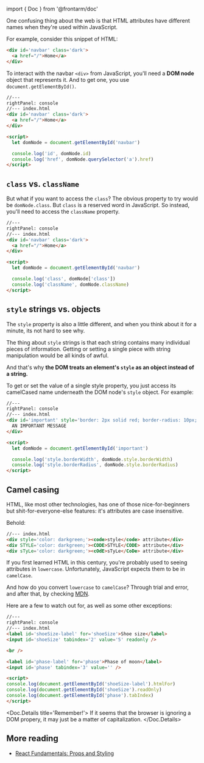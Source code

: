 import { Doc } from '@frontarm/doc'

One confusing thing about the web is that HTML attributes have different names when they're used within JavaScript.

For example, consider this snippet of HTML:

```html
<div id='navbar' class='dark'>
  <a href="/">Home</a>
</div>
```

To interact with the navbar `<div>` from JavaScript, you'll need a **DOM node** object that represents it. And to get one, you use `document.getElementById()`.

```html
//---
rightPanel: console
//--- index.html
<div id='navbar' class='dark'>
  <a href="/">Home</a>
</div>

<script>
  let domNode = document.getElementById('navbar')

  console.log('id', domNode.id)
  console.log('href', domNode.querySelector('a').href)
</script>
```

## `class` vs. `className`

But what if you want to access the `class`? The obvious property to try would be `domNode.class`. But `class` is a reserved word in JavaScript. So instead, you'll need to access the `className` property.

```html
//---
rightPanel: console
//--- index.html
<div id='navbar' class='dark'>
  <a href="/">Home</a>
</div>

<script>
  let domNode = document.getElementById('navbar')

  console.log('class', domNode['class'])
  console.log('className', domNode.className)
</script>
```

## `style` strings vs. objects

The `style` property is also a little different, and when you think about it for a minute, its not hard to see why.

The thing about `style` strings is that each string contains many individual pieces of information. Getting or setting a single piece with string manipulation would be all kinds of awful.

And that's why **the DOM treats an element's `style` as an object instead of a string.**

To get or set the value of a single style property, you just access its camelCased name underneath the DOM node's `style` object. For example:

```html
//---
rightPanel: console
//--- index.html
<div id='important' style='border: 2px solid red; border-radius: 10px;'>
  AN IMPORTANT MESSAGE
</div>

<script>
  let domNode = document.getElementById('important')

  console.log('style.borderWidth', domNode.style.borderWidth)
  console.log('style.borderRadius', domNode.style.borderRadius)
</script>
```

## Camel casing

HTML, like most other technologies, has one of those nice-for-beginners but shit-for-everyone-else features: it's attributes are case insensitive.

Behold:

```html
//--- index.html
<div style='color: darkgreen;'><code>style</code> attribute</div>
<div STYLE='color: darkgreen;'><CODE>STYLE</CODE> attribute</div>
<div sTyLe='color: darkgreen;'><cOdE>sTyLe</CoDe> attribute</div>
```

If you first learned HTML in this century, you're probably used to seeing attributes in `lowercase`. Unfortunately, JavaScript expects them to be in `camelCase`.

And how do you convert `lowercase` to `camelCase`? Through trial and error, and after that, by checking [MDN](https://developer.mozilla.org/en-US/docs/Web/API/HTMLElement/tabIndex).

Here are a few to watch out for, as well as some other exceptions:

```html
//---
rightPanel: console
//--- index.html
<label id='shoeSize-label' for='shoeSize'>Shoe size</label>
<input id='shoeSize' tabindex='2' value='5' readonly />

<br />

<label id='phase-label' for='phase'>Phase of moon</label>
<input id='phase' tabindex='3' value='' />

<script>
console.log(document.getElementById('shoeSize-label').htmlFor)
console.log(document.getElementById('shoeSize').readOnly)
console.log(document.getElementById('phase').tabIndex)
</script>
```

<Doc.Details title='Remember!'>
If it seems that the browser is ignoring a DOM propery, it may just be a matter of capitalization.
</Doc.Details>

## More reading

- [React Fundamentals: Props and Styling](/courses/react-fundamentals/basics/props-and-styling/)
